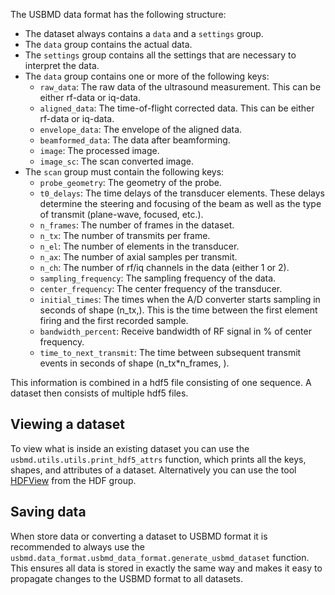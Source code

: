 The USBMD data format has the following structure:

- The dataset always contains a `data` and a `settings` group.
- The `data` group contains the actual data.
- The `settings` group contains all the settings that are necessary to interpret the data.
- The `data` group contains one or more of the following keys:
    - `raw_data`: The raw data of the ultrasound measurement. This can be
    either rf-data or iq-data.
    - `aligned_data`: The time-of-flight corrected data. This can be either
    rf-data or iq-data.
    - `envelope_data`: The envelope of the aligned data.
    - `beamformed_data`: The data after beamforming.
    - `image`: The processed image.
    - `image_sc`: The scan converted image.
- The `scan` group must contain the following keys:
    - `probe_geometry`: The geometry of the probe.
    - `t0_delays`: The time delays of the transducer elements. These delays determine the steering and focusing of the beam as well as the type of transmit (plane-wave, focused, etc.).
    - `n_frames`: The number of frames in the dataset.
    - `n_tx`: The number of transmits per frame.
    - `n_el`: The number of elements in the transducer.
    - `n_ax`: The number of axial samples per transmit.
    - `n_ch`: The number of rf/iq channels in the data (either 1 or 2).
    - `sampling_frequency`: The sampling frequency of the data.
    - `center_frequency`: The center frequency of the transducer.
    - `initial_times`: The times when the A/D converter starts sampling in seconds of shape (n_tx,). This is the time between the first element firing and the first recorded sample.
    - `bandwidth_percent`: Receive bandwidth of RF signal in % of center frequency.
    - `time_to_next_transmit`: The time between subsequent transmit events in seconds of shape (n_tx*n_frames, ). 

This information is combined in a hdf5 file consisting of one sequence. A dataset then consists of multiple hdf5 files.

## Viewing a dataset
To view what is inside an existing dataset you can use the `usbmd.utils.utils.print_hdf5_attrs` function, which prints all the keys, shapes, and attributes of a dataset. Alternatively you can use the tool [HDFView](https://www.hdfgroup.org/downloads/hdfview/) from the HDF group.

## Saving data
When store data or converting a dataset to USBMD format it is recommended to always use the `usbmd.data_format.usbmd_data_format.generate_usbmd_dataset` function. This ensures all data is stored in exactly the same way and makes it easy to propagate changes to the USBMD format to all datasets.